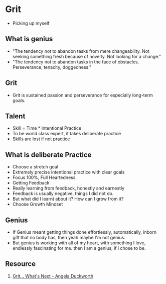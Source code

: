 # Grit
 - Picking up myself
## What is genius 
- "The tendency not to abandon tasks from mere changeability.      Not seeking something fresh because of novelty. Not looking for a change."
- "The tendency not to abandon tasks in the face of obstacles. Perseverance, tenacity, doggedness."
## Grit
- Grit is sustained passion and perseverance for especially long-term goals.
## Talent
- Skill = Time * Intentional Practice
- To be world class expert, it takes deliberate practice
- Skills are lost if not practice
## What is deliberate Practice
- Choose a stretch goal
- Extremely precise intentional practice with clear goals
- Focus 100%, Full Heartedness. 
- Getting Feedback
- Really learning from feedback, honestly and earnestly
- Feedback is usually negative, things I did not do.
- But what did I learnt about it? How can I grow from it?
- Choose Growth Mindset
## Genius
- If Genius meant getting things done effortlessly, automatically, inborn gift that no body has, then yeah maybe I'm not genius.
- But genius is working with all of my heart, with something I love, endlessly fascinating for me. then I am a genius, if i chose to be.

## Resource
1. [Grit... What's Next - Angela Duckworth](https://www.youtube.com/watch?v=FBM0P1IvlEw)
